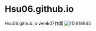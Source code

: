 # Hsu06.github.io
Hsu06.github.io
week07作業
![112918645](https://user-images.githubusercontent.com/112918645/196332355-46e255bd-f1a9-4ec8-8109-aa5cf368040a.jpg)

